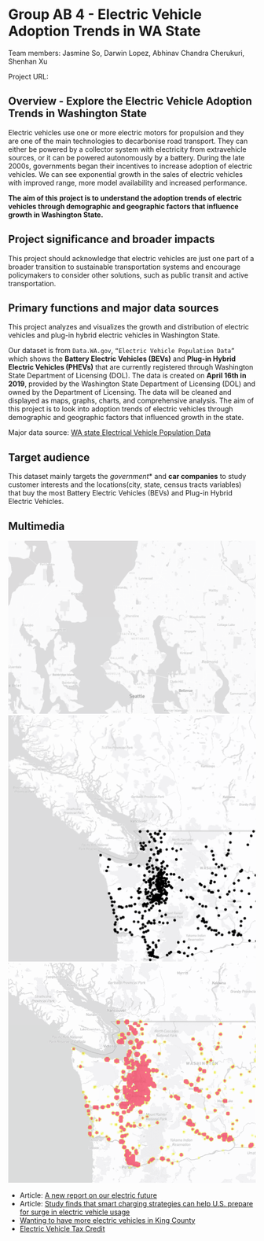 # Group AB 4 - Electric Vehicle Adoption Trends in WA State
Team members: Jasmine So, Darwin Lopez, Abhinav Chandra Cherukuri, Shenhan Xu 

Project URL:

## Overview - Explore the Electric Vehicle Adoption Trends in Washington State

Electric vehicles use one or more electric motors for propulsion and they are one of the main technologies to decarbonise road transport. They can either be powered by a collector system with electricity from extravehicle sources, or it can be powered autonomously by a battery. During the late 2000s, governments began their incentives to increase adoption of electric vehicles. We can see exponential growth in the sales of electric vehicles with improved range, more model availability and increased performance.

**The aim of this project is to understand the adoption trends of electric vehicles through demographic and geographic factors that influence growth in Washington State.**

## Project significance and broader impacts

This project should acknowledge that electric vehicles are just one part of a broader transition to sustainable transportation systems and encourage policymakers to consider other solutions, such as public transit and active transportation.

## Primary functions and major data sources

This project analyzes and visualizes the growth and distribution of electric vehicles and plug-in hybrid electric vehicles in Washington State. 

Our dataset is from `Data.WA.gov`, `“Electric Vehicle Population Data”` which shows the **Battery Electric Vehicles (BEVs)** and **Plug-in Hybrid Electric Vehicles (PHEVs)** that are currently registered through Washington State Department of Licensing (DOL). The data is created on **April 16th in 2019**, provided by the Washington State Department of Licensing (DOL) and owned by the Department of Licensing. The data will be cleaned and displayed as maps, graphs, charts, and comprehensive analysis. The aim of this project is to look into adoption trends of electric vehicles through demographic and geographic factors that influenced growth in the state.

Major data source: [WA state Electrical Vehicle Population Data](https://data.wa.gov/Transportation/Electric-Vehicle-Population-Data/f6w7-q2d2)

## Target audience

This dataset mainly targets the *government** and **car companies** to study customer interests and the locations(city, state, census tracts variables) that buy the most Battery Electric Vehicles (BEVs) and Plug-in Hybrid Electric Vehicles. 

## Multimedia
![Basemap](images/basemap_ss.png)
![Dotdensity](images/dotdensity_ss.png)
![Heatmap](images/heatmap_ss.png)

- Article: [A new report on our electric future](https://t4america.org/2023/01/20/sparking-progress-report/)
- Article: [Study finds that smart charging strategies can help U.S. prepare for surge in electric vehicle usage
](https://www.geekwire.com/2020/study-finds-smart-charging-strategies-can-help-u-s-prepare-surge-electric-vehicle-usage/) 
- [Wanting to have more electric vehicles in King County](https://www.youtube.com/watch?v=qeWYDfVvH1s)
- [Electric Vehicle Tax Credit](https://www.youtube.com/watch?v=N7qdFRbv-i8)
